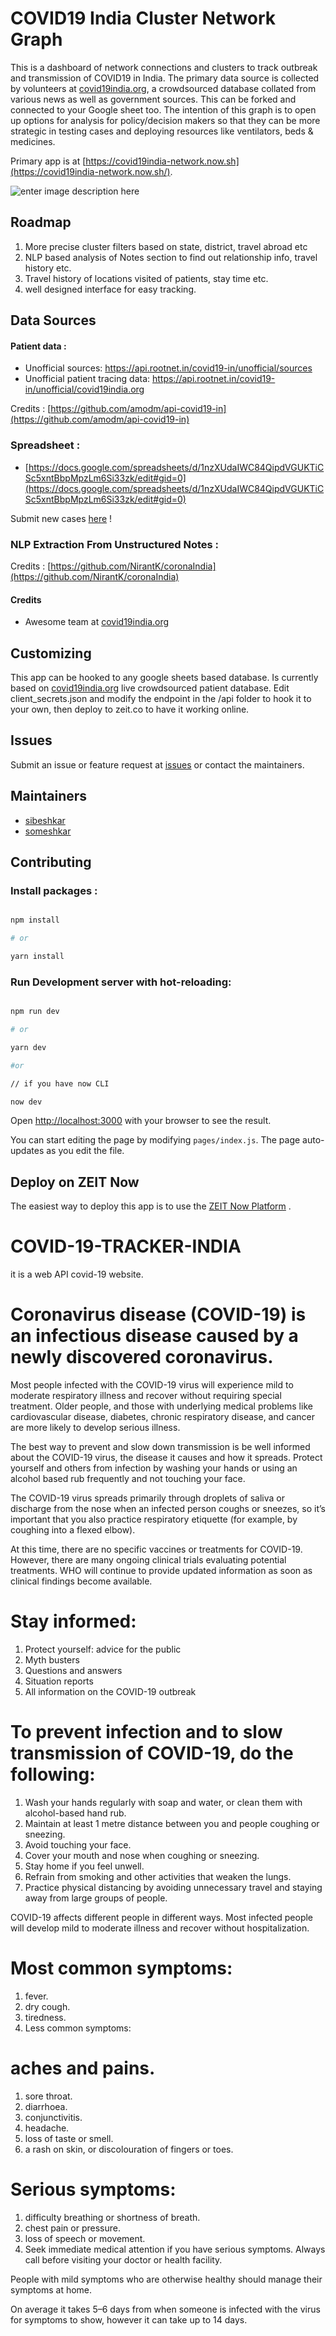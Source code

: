 # COVID19 India Cluster Network Graph

This is a dashboard of network connections and clusters to track outbreak and transmission of COVID19 in India. The primary data source is collected by volunteers at [covid19india.org](https://www.covid19india.org), a crowdsourced database collated from various news as well as government sources. This can be forked and connected to your Google sheet too. The intention of this graph is to open up options for analysis for policy/decision makers so that they can be more strategic in testing cases and deploying resources like ventilators, beds & medicines.

Primary app is at [https://covid19india-network.now.sh](https://covid19india-network.now.sh/).

![enter image description here](https://i.ibb.co/dmNDthW/Screen-Shot-2020-03-19-at-9-15-51-PM.png)

## Roadmap

1.  More precise cluster filters based on state, district, travel abroad etc
2.  NLP based analysis of Notes section to find out relationship info, travel history etc.
3.  Travel history of locations visited of patients, stay time etc.
4.   well designed interface for easy tracking.

## Data Sources

#### Patient data :

- Unofficial sources: https://api.rootnet.in/covid19-in/unofficial/sources
- Unofficial patient tracing data: https://api.rootnet.in/covid19-in/unofficial/covid19india.org

Credits : [https://github.com/amodm/api-covid19-in](https://github.com/amodm/api-covid19-in)

### Spreadsheet :

- [https://docs.google.com/spreadsheets/d/1nzXUdaIWC84QipdVGUKTiCSc5xntBbpMpzLm6Si33zk/edit#gid=0](https://docs.google.com/spreadsheets/d/1nzXUdaIWC84QipdVGUKTiCSc5xntBbpMpzLm6Si33zk/edit#gid=0)

Submit new cases [here](https://aka.ms/reportcovid) !

### NLP Extraction From Unstructured Notes :

Credits : [https://github.com/NirantK/coronaIndia](https://github.com/NirantK/coronaIndia)

#### Credits

- Awesome team at [covid19india.org](https://www.covid19india.org/)

## Customizing

This app can be hooked to any google sheets based database. Is currently based on [covid19india.org](<[https://docs.google.com/spreadsheets/d/1nzXUdaIWC84QipdVGUKTiCSc5xntBbpMpzLm6Si33zk/edit#gid=0](https://docs.google.com/spreadsheets/d/1nzXUdaIWC84QipdVGUKTiCSc5xntBbpMpzLm6Si33zk/edit#gid=0)>) live crowdsourced patient database. Edit client_secrets.json and modify the endpoint in the /api folder to hook it to your own, then deploy to zeit.co to have it working online.

## Issues

Submit an issue or feature request at [issues](https://www.covid19india.org/) or contact the maintainers.

## Maintainers

- [sibeshkar](https://github.com/sibeshkar)
- [someshkar](https://github.com/someshkar)

## Contributing

### Install packages :

```bash

npm install

# or

yarn install

```

### Run Development server with hot-reloading:

```bash

npm run dev

# or

yarn dev

#or

// if you have now CLI

now dev

```

Open [http://localhost:3000](http://localhost:3000) with your browser to see the result.

You can start editing the page by modifying `pages/index.js`. The page auto-updates as you edit the file.

## Deploy on ZEIT Now

The easiest way to deploy this app is to use the [ZEIT Now Platform](https://zeit.co/import?utm_medium=default-template&filter=next.js&utm_source=create-next-app&utm_campaign=create-next-app-readme) .
# COVID-19-TRACKER-INDIA
it is a web API covid-19 website.

# Coronavirus disease (COVID-19) is an infectious disease caused by a newly discovered coronavirus.

Most people infected with the COVID-19 virus will experience mild to moderate respiratory illness and recover without requiring special treatment.  Older people, and those with underlying medical problems like cardiovascular disease, diabetes, chronic respiratory disease, and cancer are more likely to develop serious illness.

The best way to prevent and slow down transmission is be well informed about the COVID-19 virus, the disease it causes and how it spreads. Protect yourself and others from infection by washing your hands or using an alcohol based rub frequently and not touching your face. 

The COVID-19 virus spreads primarily through droplets of saliva or discharge from the nose when an infected person coughs or sneezes, so it’s important that you also practice respiratory etiquette (for example, by coughing into a flexed elbow).

At this time, there are no specific vaccines or treatments for COVID-19. However, there are many ongoing clinical trials evaluating potential treatments. WHO will continue to provide updated information as soon as clinical findings become available.

# Stay informed:
1. Protect yourself: advice for the public
2. Myth busters
3. Questions and answers
4. Situation reports
5. All information on the COVID-19 outbreak

# To prevent infection and to slow transmission of COVID-19, do the following:
1. Wash your hands regularly with soap and water, or clean them with alcohol-based hand rub.
2. Maintain at least 1 metre distance between you and people coughing or sneezing.
3. Avoid touching your face.
4. Cover your mouth and nose when coughing or sneezing.
5. Stay home if you feel unwell.
6. Refrain from smoking and other activities that weaken the lungs.
7. Practice physical distancing by avoiding unnecessary travel and staying away from large groups of people.


COVID-19 affects different people in different ways. Most infected people will develop mild to moderate illness and recover without hospitalization.

# Most common symptoms:
1. fever.
2. dry cough.
3. tiredness.
4. Less common symptoms:

# aches and pains.
1. sore throat.
2. diarrhoea.
3. conjunctivitis.
4. headache.
5. loss of taste or smell.
6. a rash on skin, or discolouration of fingers or toes.

# Serious symptoms:
1. difficulty breathing or shortness of breath.
2. chest pain or pressure.
3. loss of speech or movement.
4. Seek immediate medical attention if you have serious symptoms.  Always call before visiting your doctor or health facility. 

People with mild symptoms who are otherwise healthy should manage their symptoms at home. 

On average it takes 5–6 days from when someone is infected with the virus for symptoms to show, however it can take up to 14 days. 
